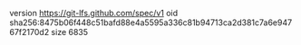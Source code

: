 version https://git-lfs.github.com/spec/v1
oid sha256:8475b06f448c51bafd88e4a5595a336c81b94713ca2d381c7a6e94767f2170d2
size 6835
